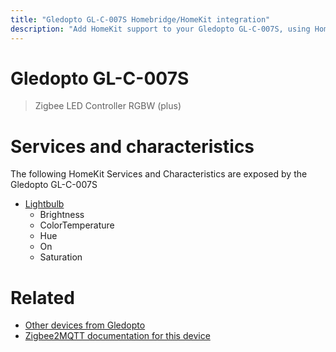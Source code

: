```yaml
---
title: "Gledopto GL-C-007S Homebridge/HomeKit integration"
description: "Add HomeKit support to your Gledopto GL-C-007S, using Homebridge, Zigbee2MQTT and homebridge-z2m."
---
```

<!---
This file has been GENERATED using src/docgen/docgen.ts
DO NOT EDIT THIS FILE MANUALLY!
-->
# Gledopto GL-C-007S
> Zigbee LED Controller RGBW (plus)


# Services and characteristics
The following HomeKit Services and Characteristics are exposed by
the Gledopto GL-C-007S

* [Lightbulb](../../light.md)
  * Brightness
  * ColorTemperature
  * Hue
  * On
  * Saturation


# Related
* [Other devices from Gledopto](../index.md#gledopto)
* [Zigbee2MQTT documentation for this device](https://www.zigbee2mqtt.io/devices/GL-C-007S.html)